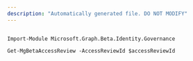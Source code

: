 ```yaml
---
description: "Automatically generated file. DO NOT MODIFY"
---
```


```powershellv2

Import-Module Microsoft.Graph.Beta.Identity.Governance

Get-MgBetaAccessReview -AccessReviewId $accessReviewId

```